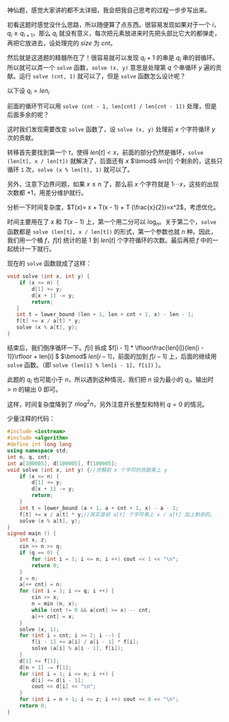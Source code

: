 神仙题，感觉大家讲的都不太详细，我会把我自己思考的过程一步步写出来。

初看这题时感觉没什么思路，所以随便算了点东西。很容易发现如果对于一个 $i$，$q_i\geq q_{i+1}$，那么 $q_i$ 就没有意义，每次把元素放进来时先把头部比它大的都弹走，再把它放进去，设处理完的 $size$ 为 $cnt$。

然后就是这道题的精髓所在了！很容易就可以发现 $q_i+1$ 的串是 $q_i$ 串的弱循环。所以就可以弄一个 ``solve`` 函数，``solve (x, y)`` 意思是处理第 $q$ 个串循环 $y$ 遍的贡献。运行 ``solve (cnt, 1)`` 就可以了，但是 ``solve`` 函数怎么设计呢？

以下设 $q_i=len_i$

前面的循环节可以用 ``solve (cnt - 1, len[cnt] / len[cnt - 1])`` 处理，但是后面多余的呢？

这时我们发现需要改变 ``solve`` 函数了，设 ``solve (x, y)`` 处理前 $x$ 个字符循环 $y$ 次的贡献。

转移首先要找到第一个 $t$，使得 $len[t] < x$，前面的部分仍然是循环，``solve (len[t], x / len[t])`` 就解决了，后面还有 $x$ $\bmod$ $len[t]$ 个剩余的，这些只循环 ``1`` 次，``solve (x % len[t], 1)`` 就可以了。

另外，注意下边界问题，如果 $x\leq n$ 了，那么前 $x$ 个字符就是 $1\cdots x$，这些的出现次数都 $+1$，用差分维护就行。

分析一下时间复杂度，$T(x)= x + T(x - 1) + T (\frac{x}{2})=x^2$，考虑优化。

时间主要用在了 $x$ 和 $T(x-1)$ 上，第一个用二分可以 $\log_n$。关于第二个，``solve`` 函数都是 ``solve (len[t], x / len[t])`` 的形式，第一个参数也就 $n$ 种。因此，我们用一个桶 $f$，$f[t]$ 统计的是 $1$ 到 $len[t]$ 个字符循环的次数。最后再把 $f$ 中的一起统计一下就行。

现在的 ``solve`` 函数就成了这样：
```cpp
void solve (int x, int y) {
	if (x <= n) {
		d[1] += y;
		d[x + 1] -= y;
		return;
   }
   int t = lower_bound (len + 1, len + cnt + 1, x) - len - 1;
   f[t] += x / a[t] * y;
   solve (x % a[t], y);
}
```

结束后，我们倒序循环一下。$f[i]$ 拆成 $f[i - 1] * \lfloor\frac{len[i]}{len[i - 1]}\rfloor + len[i] $ $\bmod$ $len[i - 1]$，前面的加到 $f[i-1]$ 上，后面的继续用 ``solve`` 函数。（即 ``solve (len[i] % len[i - 1], f[i])`` ）。

此题的 $q_i$ 也可能小于 $n$，所以遇到这种情况，我们把 $n$ 设为最小的 $q_i$，输出时 $>n$ 的输出 $0$ 即可。

这样，时间复杂度降到了 $n\log^2 n$，另外注意开长整型和特判 $q=0$ 的情况。

少量注释的代码：
```cpp
#include <iostream>
#include <algorithm>
#define int long long
using namespace std;
int n, q, cnt;
int a[100005], d[100005], f[100005];
void solve (int x, int y) {//求解前 x 个字符的贡献乘上 y 
	if (x <= n) {
		d[1] += y;
		d[x + 1] -= y;
		return;
	}
	int t = lower_bound (a + 1, a + cnt + 1, x) - a - 1;
	f[t] += x / a[t] * y;//其实是前 a[t] 个字符乘上 x / a[t] 加上剩余的。 
	solve (x % a[t], y);
}
signed main () {
	int x, z;
	cin >> n >> q;
	if (q == 0) {
		for (int i = 1; i <= n; i ++) cout << 1 << "\n";
		return 0;
	}
	z = n;
	a[++ cnt] = n;
	for (int i = 1; i <= q; i ++) {
		cin >> x;
		n = min (n, x);
		while (cnt != 0 && a[cnt] >= x) -- cnt;
		a[++ cnt] = x;
	}
	solve (x, 1);
	for (int i = cnt; i >= 2; i --) {
		f[i - 1] += a[i] / a[i - 1] * f[i];
		solve (a[i] % a[i - 1], f[i]);
	}
	d[1] += f[1];
	d[n + 1] -= f[1];
	for (int i = 1; i <= n; i ++) {
		d[i] += d[i - 1];
		cout << d[i] << "\n";
	}
	for (int i = n + 1; i <= z; i ++) cout << 0 << "\n";
	return 0;
}
```